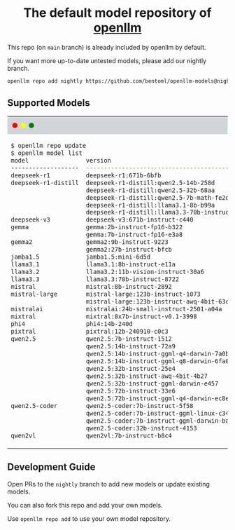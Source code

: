 <div align="center">
    <h1 align="center">The default model repository of <a href="https://github.com/bentoml/openllm">openllm</a></h1>
</div>

This repo (on `main` branch) is already included by openllm by default.

If you want more up-to-date untested models, please add our nightly branch.

```bash
openllm repo add nightly https://github.com/bentoml/openllm-models@nightly
```

## Supported Models
<table style="width: 100%; border-collapse: collapse;">
<tr>
  <td style="background-color: #D1D5DA; padding: 10px; border-radius: 8px 8px 0 0; width: 100%;">
    <span style="color: red;">●</span>
    <span style="color: yellow;">●</span>
    <span style="color: green;">●</span>
  </td>
</tr>
<tr>
<td>

```bash
$ openllm repo update
$ openllm model list
model                version                                         repo     required GPU RAM    platforms
-------------------  ----------------------------------------------  -------  ------------------  -----------
deepseek-r1          deepseek-r1:671b-6bfb                           default  80Gx16              linux
deepseek-r1-distill  deepseek-r1-distill:qwen2.5-14b-258d            default  80G                 linux
                     deepseek-r1-distill:qwen2.5-32b-68aa            default  80G                 linux
                     deepseek-r1-distill:qwen2.5-7b-math-fe2d        default  24G                 linux
                     deepseek-r1-distill:llama3.1-8b-b99a            default  24G                 linux
                     deepseek-r1-distill:llama3.3-70b-instruct-09ea  default  80Gx2               linux
deepseek-v3          deepseek-v3:671b-instruct-c440                  default  80Gx16              linux
gemma                gemma:2b-instruct-fp16-b322                     default  12G                 linux
                     gemma:7b-instruct-fp16-e3a8                     default  24G                 linux
gemma2               gemma2:9b-instruct-9223                         default  24G                 linux
                     gemma2:27b-instruct-bfcb                        default  80G                 linux
jamba1.5             jamba1.5:mini-6d5d                              default  80Gx4               linux
llama3.1             llama3.1:8b-instruct-e11a                       default  24G                 linux
llama3.2             llama3.2:11b-vision-instruct-30a6               default  80G                 linux
llama3.3             llama3.3:70b-instruct-8722                      default  80Gx2               linux
mistral              mistral:8b-instruct-2892                        default  24G                 linux
mistral-large        mistral-large:123b-instruct-1073                default  80Gx4               linux
                     mistral-large:123b-instruct-awq-4bit-63c0       default  80G                 linux
mistralai            mistralai:24b-small-instruct-2501-a04a          default  80G                 linux
mixtral              mixtral:8x7b-instruct-v0.1-3998                 default  80Gx2               linux
phi4                 phi4:14b-240d                                   default  80G                 linux
pixtral              pixtral:12b-240910-c0c3                         default  80G                 linux
qwen2.5              qwen2.5:7b-instruct-1512                        default  24G                 linux
                     qwen2.5:14b-instruct-72a9                       default  80G                 linux
                     qwen2.5:14b-instruct-ggml-q4-darwin-7a0b        default                      macos
                     qwen2.5:14b-instruct-ggml-q8-darwin-6fa0        default                      macos
                     qwen2.5:32b-instruct-25e4                       default  80G                 linux
                     qwen2.5:32b-instruct-awq-4bit-4b27              default  40G                 linux
                     qwen2.5:32b-instruct-ggml-darwin-e457           default                      macos
                     qwen2.5:72b-instruct-33e6                       default  80Gx2               linux
                     qwen2.5:72b-instruct-ggml-q4-darwin-ec8e        default                      macos
qwen2.5-coder        qwen2.5-coder:7b-instruct-5f58                  default  24G                 linux
                     qwen2.5-coder:7b-instruct-ggml-linux-c347       default                      linux
                     qwen2.5-coder:7b-instruct-ggml-darwin-ba13      default                      macos
                     qwen2.5-coder:32b-instruct-4153                 default  80G                 linux
qwen2vl              qwen2vl:7b-instruct-b8c4                        default  24G                 linux

```

</td>
</tr>
</table>


## Development Guide

Open PRs to the `nightly` branch to add new models or update existing models.

You can also fork this repo and add your own models.

Use `openllm repo add` to use your own model repository.